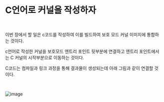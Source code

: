 # C언어로 커널을 작성하자

<br>

이번 장에서 할 일은 c코드를 작성하여 이를 빌드하여 보호 모드 커널 이미지에 통합하는 것이다.

c언어로 작성한 커널을 보호모드 엔트리 포인트 뒷부분에 연결하고 엔트리 포인트에서는 C 커널의 시작부분으로 이동하는 것이다.

C코드는 컴파일과 링크 과정을 통해 결과물이 생성되는데 아래 그림과 같이 연결할 것이다.

<br>

![image](https://user-images.githubusercontent.com/52172169/195353132-4e3401f7-2415-4bc1-8ae0-9fa49bdc1e80.png)

<br>

<br><br>

## 
